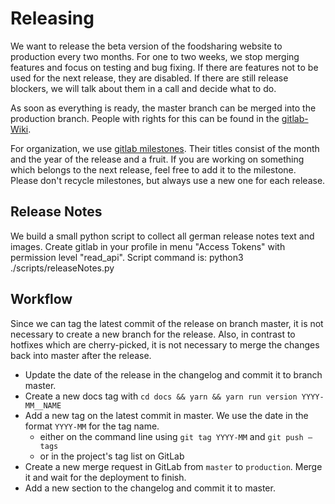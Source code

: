 # Releasing

We want to release the beta version of the foodsharing website to production every two months.
For one to two weeks, we stop merging features and focus on testing and bug fixing. If there are features not to be used for the next release, they are disabled.
If there are still release blockers, we will talk about them in a call and decide what to do.

As soon as everything is ready, the master branch can be merged into the production branch.
People with rights for this can be found in the [gitlab-Wiki](https://gitlab.com/foodsharing-dev/foodsharing/-/wikis/responsibilities).

For organization, we use [gitlab milestones](https://gitlab.com/foodsharing-dev/foodsharing/-/milestones). Their titles consist of the month and the year of the release and a fruit. If you are working on something which belongs to the next release, feel free to add it to the milestone.
Please don't recycle milestones, but always use a new one for each release.

## Release Notes

We build a small python script to collect all german release notes text and images. Create gitlab in your profile in menu "Access Tokens" with permission level "read_api".
Script command is: python3 ./scripts/releaseNotes.py

## Workflow

Since we can tag the latest commit of the release on branch master, it is not necessary to create a new branch for the release. Also, in contrast to hotfixes which are cherry-picked, it is not necessary to merge the changes back into master after the release.

* Update the date of the release in the changelog and commit it to branch master.
* Create a new docs tag with `cd docs && yarn && yarn run version YYYY-MM__NAME`
* Add a new tag on the latest commit in master. We use the date in the format `YYYY-MM` for the tag name.
  * either on the command line using `git tag YYYY-MM` and `git push –tags`
  * or in the project's tag list on GitLab
* Create a new merge request in GitLab from `master` to `production`. Merge it and wait for the deployment to finish.
* Add a new section to the changelog and commit it to master.
